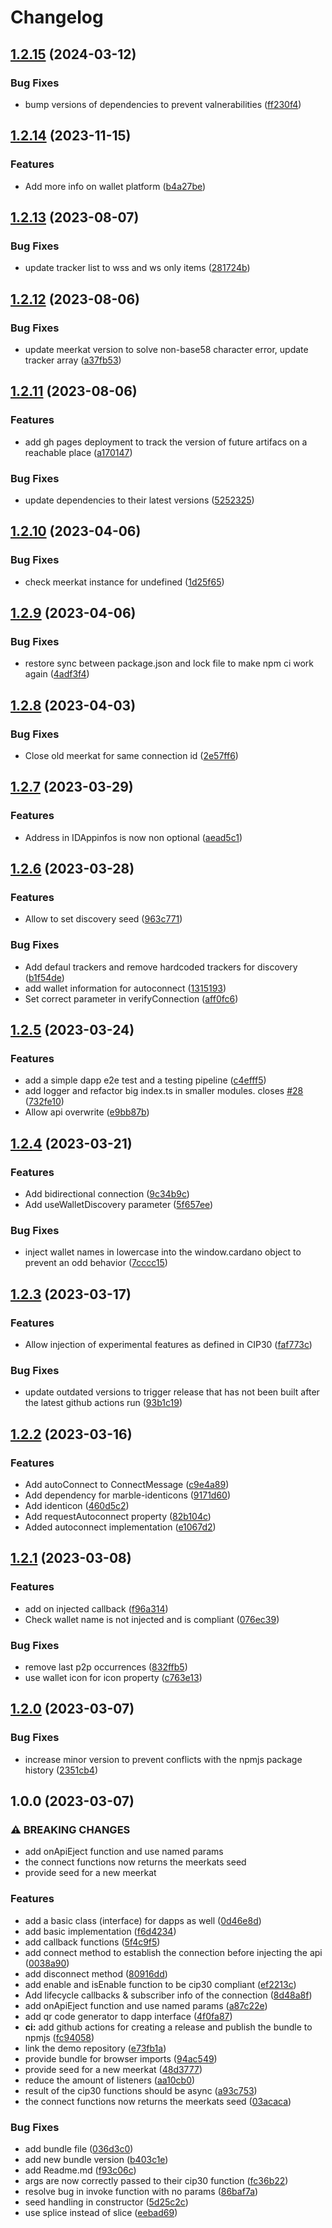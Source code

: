 # Changelog

## [1.2.15](https://github.com/fabianbormann/cardano-peer-connect/compare/v1.2.14...v1.2.15) (2024-03-12)


### Bug Fixes

* bump versions of dependencies to prevent valnerabilities ([ff230f4](https://github.com/fabianbormann/cardano-peer-connect/commit/ff230f4127ec7f0b2a30682633db207f688cacbf))

## [1.2.14](https://github.com/fabianbormann/cardano-peer-connect/compare/v1.2.13...v1.2.14) (2023-11-15)


### Features

* Add more info on wallet platform ([b4a27be](https://github.com/fabianbormann/cardano-peer-connect/commit/b4a27be783327c73dd186d6c69fb071c134dad58))

## [1.2.13](https://github.com/fabianbormann/cardano-peer-connect/compare/v1.2.12...v1.2.13) (2023-08-07)


### Bug Fixes

* update tracker list to wss and ws only items ([281724b](https://github.com/fabianbormann/cardano-peer-connect/commit/281724b88d093dc9e82181cfdf09128d193a57ce))

## [1.2.12](https://github.com/fabianbormann/cardano-peer-connect/compare/v1.2.11...v1.2.12) (2023-08-06)


### Bug Fixes

* update meerkat version to solve non-base58 character error, update tracker array ([a37fb53](https://github.com/fabianbormann/cardano-peer-connect/commit/a37fb53a9e5cb7761d930d8f28f21242d8440be0))

## [1.2.11](https://github.com/fabianbormann/cardano-peer-connect/compare/v1.2.10...v1.2.11) (2023-08-06)


### Features

* add gh pages deployment to track the version of future artifacs on a reachable place ([a170147](https://github.com/fabianbormann/cardano-peer-connect/commit/a170147158518d6b600509c988fbbee8ee02fece))


### Bug Fixes

* update dependencies to their latest versions ([5252325](https://github.com/fabianbormann/cardano-peer-connect/commit/5252325d83bfb483fcf331769140b82bade71c2d))

## [1.2.10](https://github.com/fabianbormann/cardano-peer-connect/compare/v1.2.9...v1.2.10) (2023-04-06)


### Bug Fixes

* check meerkat instance for undefined ([1d25f65](https://github.com/fabianbormann/cardano-peer-connect/commit/1d25f65fd0af7482cdaacbc3ae3c78699999659c))

## [1.2.9](https://github.com/fabianbormann/cardano-peer-connect/compare/v1.2.8...v1.2.9) (2023-04-06)


### Bug Fixes

* restore sync between package.json and lock file to make npm ci work again ([4adf3f4](https://github.com/fabianbormann/cardano-peer-connect/commit/4adf3f419709fe21a46860733824404f38390cfa))

## [1.2.8](https://github.com/fabianbormann/cardano-peer-connect/compare/v1.2.7...v1.2.8) (2023-04-03)


### Bug Fixes

* Close old meerkat for same connection id ([2e57ff6](https://github.com/fabianbormann/cardano-peer-connect/commit/2e57ff65cb6736d7fd346b5ee361d8687a802972))

## [1.2.7](https://github.com/fabianbormann/cardano-peer-connect/compare/v1.2.6...v1.2.7) (2023-03-29)


### Features

* Address in IDAppinfos is now non optional ([aead5c1](https://github.com/fabianbormann/cardano-peer-connect/commit/aead5c1d3d94965062ae7ad75590ea3cca1ddc2f))

## [1.2.6](https://github.com/fabianbormann/cardano-peer-connect/compare/v1.2.5...v1.2.6) (2023-03-28)


### Features

* Allow to set discovery seed ([963c771](https://github.com/fabianbormann/cardano-peer-connect/commit/963c771394f35ef61923a43f237aa6b2762c4265))


### Bug Fixes

* Add defaul trackers and remove hardcoded trackers for discovery ([b1f54de](https://github.com/fabianbormann/cardano-peer-connect/commit/b1f54de894201a142ffda2c6e776346a6b89585a))
* add wallet information for autoconnect ([1315193](https://github.com/fabianbormann/cardano-peer-connect/commit/1315193fbd8c24db2d72f1d442db19cef2b9d59f))
* Set correct parameter in verifyConnection ([aff0fc6](https://github.com/fabianbormann/cardano-peer-connect/commit/aff0fc6e8c970068a8d9960c5f72580d55c5eaaf))

## [1.2.5](https://github.com/fabianbormann/cardano-peer-connect/compare/v1.2.4...v1.2.5) (2023-03-24)


### Features

* add a simple dapp e2e test and a testing pipeline ([c4efff5](https://github.com/fabianbormann/cardano-peer-connect/commit/c4efff5a62c4f6e930a014720321bd0505ea628f))
* add logger and refactor big index.ts in smaller modules. closes [#28](https://github.com/fabianbormann/cardano-peer-connect/issues/28) ([732fe10](https://github.com/fabianbormann/cardano-peer-connect/commit/732fe1026abf39641cf7ff6b0eb7cddabe3cf3a0))
* Allow api overwrite ([e9bb87b](https://github.com/fabianbormann/cardano-peer-connect/commit/e9bb87b72cf736ee60c3599f6133cc04ff7784b9))

## [1.2.4](https://github.com/fabianbormann/cardano-peer-connect/compare/v1.2.3...v1.2.4) (2023-03-21)


### Features

* Add bidirectional connection ([9c34b9c](https://github.com/fabianbormann/cardano-peer-connect/commit/9c34b9ce84427d476db501225d041e0630646b90))
* Add useWalletDiscovery parameter ([5f657ee](https://github.com/fabianbormann/cardano-peer-connect/commit/5f657ee71c5f35a18af8144c9828f6c828b92b19))


### Bug Fixes

* inject wallet names in lowercase into the window.cardano object to prevent an odd behavior ([7cccc15](https://github.com/fabianbormann/cardano-peer-connect/commit/7cccc15c36843d1447365d1a1dac0e99214016a8))

## [1.2.3](https://github.com/fabianbormann/cardano-peer-connect/compare/v1.2.2...v1.2.3) (2023-03-17)

### Features

* Allow injection of experimental features as defined in CIP30 ([faf773c](https://github.com/fabianbormann/cardano-peer-connect/commit/faf773c1b33d62368f479c14439a587e366e980c))

### Bug Fixes

* update outdated versions to trigger release that has not been built after the latest github actions run ([93b1c19](https://github.com/fabianbormann/cardano-peer-connect/commit/93b1c19a7f6aff8b74b4b6255e01765607f2ff63))

## [1.2.2](https://github.com/fabianbormann/cardano-peer-connect/compare/v1.2.1...v1.2.2) (2023-03-16)


### Features

* Add autoConnect to ConnectMessage ([c9e4a89](https://github.com/fabianbormann/cardano-peer-connect/commit/c9e4a892acd8341777ccdae9e47b22c43c3a2224))
* Add dependency for marble-identicons ([9171d60](https://github.com/fabianbormann/cardano-peer-connect/commit/9171d602e5e613185600e090ae523a74f1ef5b69))
* Add identicon ([460d5c2](https://github.com/fabianbormann/cardano-peer-connect/commit/460d5c235ec5afecfa3e3cef6db1ffdbf7ad92fb))
* Add requestAutoconnect property ([82b104c](https://github.com/fabianbormann/cardano-peer-connect/commit/82b104c9d7738e2ef1ca8c48e337160395e29faf))
* Added autoconnect implementation ([e1067d2](https://github.com/fabianbormann/cardano-peer-connect/commit/e1067d27ff0dc9c7b95df16e8ef7fa7f965e97e8))

## [1.2.1](https://github.com/fabianbormann/cardano-peer-connect/compare/v1.2.0...v1.2.1) (2023-03-08)


### Features

* add on injected callback ([f96a314](https://github.com/fabianbormann/cardano-peer-connect/commit/f96a3140c23e2e8afde72d39aaf6172454ea26f9))
* Check wallet name is not injected and is compliant ([076ec39](https://github.com/fabianbormann/cardano-peer-connect/commit/076ec395e36fa6696d97138f574c98c2d5d0d772))


### Bug Fixes

* remove last p2p occurrences ([832ffb5](https://github.com/fabianbormann/cardano-peer-connect/commit/832ffb5aea54c0152db778a03425de8992131121))
* use wallet icon for icon property ([c763e13](https://github.com/fabianbormann/cardano-peer-connect/commit/c763e13609433b5ac79c47ef75fd7d3d08c09119))

## [1.2.0](https://github.com/fabianbormann/cardano-peer-connect/compare/v1.0.0...v1.2.0) (2023-03-07)


### Bug Fixes

* increase minor version to prevent conflicts with the npmjs package history ([2351cb4](https://github.com/fabianbormann/cardano-peer-connect/commit/2351cb47609f48fd9e35902292af08957f927a0e))

## 1.0.0 (2023-03-07)


### ⚠ BREAKING CHANGES

* add onApiEject function and use named params
* the connect functions now returns the meerkats seed
* provide seed for a new meerkat

### Features

* add a basic class (interface) for dapps as well ([0d46e8d](https://github.com/fabianbormann/cardano-peer-connect/commit/0d46e8dfc1fe095921625de38f66a99fa3961a12))
* add basic implementation ([f6d4234](https://github.com/fabianbormann/cardano-peer-connect/commit/f6d423466cc5fc1b5ee17593ba8b5535d9eafc66))
* add callback functions ([5f4c9f5](https://github.com/fabianbormann/cardano-peer-connect/commit/5f4c9f5051ebc937ae61b03cfd68a0ced19f2190))
* add connect method to establish the connection before injecting the api ([0038a90](https://github.com/fabianbormann/cardano-peer-connect/commit/0038a9091b577b4d9e8729e3adc47a5ad1c52f06))
* add disconnect method ([80916dd](https://github.com/fabianbormann/cardano-peer-connect/commit/80916ddf09103617e90833fd8a24107407095850))
* add enable and isEnable function to be cip30 compliant ([ef2213c](https://github.com/fabianbormann/cardano-peer-connect/commit/ef2213c6293ef7e92bc2efeb7d83536bd0ee468d))
* Add lifecycle callbacks & subscriber info of the connection ([8d48a8f](https://github.com/fabianbormann/cardano-peer-connect/commit/8d48a8f869ec54754c7270308844d32b6ab1532a))
* add onApiEject function and use named params ([a87c22e](https://github.com/fabianbormann/cardano-peer-connect/commit/a87c22e3bcba2ae6d3aa53db0475dfd873dba8db))
* add qr code generator to dapp interface ([4f0fa87](https://github.com/fabianbormann/cardano-peer-connect/commit/4f0fa8725cb71679c4365eb73cface7a972d7b15))
* **ci:** add github actions for creating a release and publish the bundle to npmjs ([fc94058](https://github.com/fabianbormann/cardano-peer-connect/commit/fc9405843b8e396b179efd978322f0c6249b2dee))
* link the demo repository ([e73fb1a](https://github.com/fabianbormann/cardano-peer-connect/commit/e73fb1af2095872fc8dbdf0a7c49d42eff853de5))
* provide bundle for browser imports ([94ac549](https://github.com/fabianbormann/cardano-peer-connect/commit/94ac5497327dcb1ca08ee6273225dbce6930343f))
* provide seed for a new meerkat ([48d3777](https://github.com/fabianbormann/cardano-peer-connect/commit/48d37770b36ca0a395d709d7ee08fa47d4dcf7f6))
* reduce the amount of listeners ([aa10cb0](https://github.com/fabianbormann/cardano-peer-connect/commit/aa10cb085a52459541c314c7f0c5b5af88e28d96))
* result of the cip30 functions should be async ([a93c753](https://github.com/fabianbormann/cardano-peer-connect/commit/a93c753c616c370a0d52f1e15c3fd7e0be41f4de))
* the connect functions now returns the meerkats seed ([03acaca](https://github.com/fabianbormann/cardano-peer-connect/commit/03acacaf2d2d9e205e193c09b556d50873bf7133))


### Bug Fixes

* add bundle file ([036d3c0](https://github.com/fabianbormann/cardano-peer-connect/commit/036d3c0a2b996d227151561633fef81699a6059e))
* add new bundle version ([b403c1e](https://github.com/fabianbormann/cardano-peer-connect/commit/b403c1ed90213040342ee4b88bd8e7b2651752ef))
* add Readme.md ([f93c06c](https://github.com/fabianbormann/cardano-peer-connect/commit/f93c06c69d9690471ede68f2c3ddc891d9b9a3e0))
* args are now correctly passed to their cip30 function ([fc36b22](https://github.com/fabianbormann/cardano-peer-connect/commit/fc36b22c3c4d35a0ae058eb2c30b3d6bb24321c1))
* resolve bug in invoke function with no params ([86baf7a](https://github.com/fabianbormann/cardano-peer-connect/commit/86baf7a7e2a9d2dfb336bf05c34933d6b4dd3e49))
* seed handling in constructor ([5d25c2c](https://github.com/fabianbormann/cardano-peer-connect/commit/5d25c2c83681750318b7e12a0ee656393408935c))
* use splice instead of slice ([eebad69](https://github.com/fabianbormann/cardano-peer-connect/commit/eebad698b75d76684ed3c9382045cacbb5be9108))

